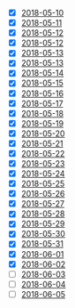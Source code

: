 - [x] [2018-05-10](./2018-05-10.md)
- [x] [2018-05-11](./2018-05-11.md)
- [x] [2018-05-12](./2018-05-12.md)
- [x] [2018-05-12](./2018-05-12.md)
- [x] [2018-05-13](./2018-05-13.md)
- [x] [2018-05-13](./2018-05-13.md)
- [x] [2018-05-14](./2018-05-14.md)
- [x] [2018-05-15](./2018-05-15.md)
- [x] [2018-05-16](./2018-05-16.md)
- [x] [2018-05-17](./2018-05-17.md)
- [x] [2018-05-18](./2018-05-18.md)
- [x] [2018-05-19](./2018-05-19.md)
- [x] [2018-05-20](./2018-05-20.md)
- [x] [2018-05-21](./2018-05-21.md)
- [x] [2018-05-22](./2018-05-22.md)
- [x] [2018-05-23](./2018-05-23.md)
- [x] [2018-05-24](./2018-05-24.md)
- [x] [2018-05-25](./2018-05-25.md)
- [x] [2018-05-26](./2018-05-26.md)
- [x] [2018-05-27](./2018-05-27.md)
- [x] [2018-05-28](./2018-05-28.md)
- [x] [2018-05-29](./2018-05-29.md)
- [x] [2018-05-30](./2018-05-30.md)
- [x] [2018-05-31](./2018-05-31.md)
- [x] [2018-06-01](./2018-06-01.md)
- [x] [2018-06-02](./2018-06-02.md)
- [ ] [2018-06-03](./2018-06-03.md)
- [ ] [2018-06-04](./2018-06-04.md)
- [ ] [2018-06-05](./2018-06-05.md)
